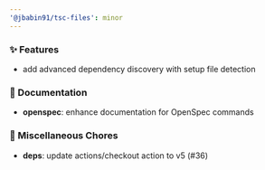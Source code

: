 ```yaml
---
'@jbabin91/tsc-files': minor
---
```


### ✨ Features

- add advanced dependency discovery with setup file detection

### 📝 Documentation

- **openspec**: enhance documentation for OpenSpec commands

### 🔧 Miscellaneous Chores

- **deps**: update actions/checkout action to v5 (#36)
